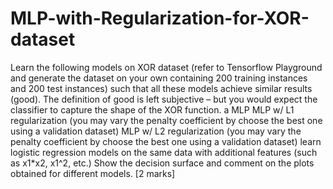 # MLP-with-Regularization-for-XOR-dataset
Learn the following models on XOR dataset (refer to Tensorflow Playground and generate the dataset on your own containing 200 training instances and 200 test instances) such that all these models achieve similar results (good). The definition of good is left subjective – but you would expect the classifier to capture the shape of the XOR function. 
a MLP
MLP w/ L1 regularization (you may vary the penalty coefficient by choose the best one using a validation dataset)
MLP w/ L2 regularization (you may vary the penalty coefficient by choose the best one using a validation dataset)
learn logistic regression models on the same data with additional features (such as x1*x2, x1^2, etc.)
Show the decision surface and comment on the plots obtained for different models. [2 marks]
